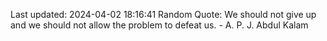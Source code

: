 Last updated: 2024-04-02 18:16:41
Random Quote: We should not give up and we should not allow the problem to defeat us. - A. P. J. Abdul Kalam